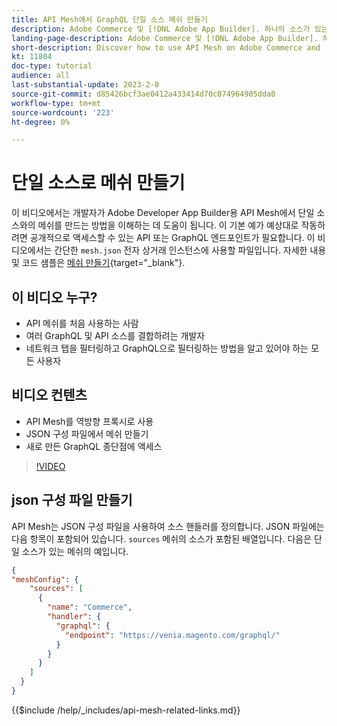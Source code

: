 ```yaml
---
title: API Mesh에서 GraphQL 단일 소스 메쉬 만들기
description: Adobe Commerce 및 [!DNL Adobe App Builder]. 하나의 소스가 있는 메쉬 생성에 대해 알아봅니다.
landing-page-description: Adobe Commerce 및 [!DNL Adobe App Builder]. 하나의 소스가 있는 메쉬 생성에 대해 알아봅니다.
short-description: Discover how to use API Mesh on Adobe Commerce and [!DNL Adobe App Builder]. Learn about creating a mesh that has one source.
kt: 11804
doc-type: tutorial
audience: all
last-substantial-update: 2023-2-8
source-git-commit: d85426bcf3ae0412a433414d70c874964905dda0
workflow-type: tm+mt
source-wordcount: '223'
ht-degree: 0%

---
```


# 단일 소스로 메쉬 만들기

이 비디오에서는 개발자가 Adobe Developer App Builder용 API Mesh에서 단일 소스와의 메쉬를 만드는 방법을 이해하는 데 도움이 됩니다. 이 기본 예가 예상대로 작동하려면 공개적으로 액세스할 수 있는 API 또는 GraphQL 엔드포인트가 필요합니다. 이 비디오에서는 간단한 `mesh.json` 전자 상거래 인스턴스에 사용할 파일입니다. 자세한 내용 및 코드 샘플은 [메쉬 만들기](https://developer.adobe.com/graphql-mesh-gateway/gateway/create-mesh/#create-a-mesh-1){target="_blank"}.

## 이 비디오 누구?

* API 메쉬를 처음 사용하는 사람
* 여러 GraphQL 및 API 소스를 결합하려는 개발자
* 네트워크 탭을 필터링하고 GraphQL으로 필터링하는 방법을 알고 있어야 하는 모든 사용자

## 비디오 컨텐츠

* API Mesh를 역방향 프록시로 사용
* JSON 구성 파일에서 메쉬 만들기
* 새로 만든 GraphQL 종단점에 액세스

>[!VIDEO](https://video.tv.adobe.com/v/3414124?quality=12&learn=on)

## json 구성 파일 만들기

API Mesh는 JSON 구성 파일을 사용하여 소스 핸들러를 정의합니다. JSON 파일에는 다음 항목이 포함되어 있습니다. `sources` 메쉬의 소스가 포함된 배열입니다. 다음은 단일 소스가 있는 메쉬의 예입니다.

```json
{
"meshConfig": {
    "sources": [
      {
        "name": "Commerce",
        "handler": {
          "graphql": {
            "endpoint": "https://venia.magento.com/graphql/"
          }
        }
      }
    ]
  }
}
```

{{$include /help/_includes/api-mesh-related-links.md}}
